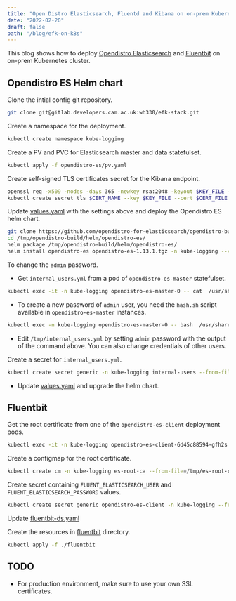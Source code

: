 ```yaml
---
title: "Open Distro Elasticsearch, Fluentd and Kibana on on-prem Kubernetes cluster"
date: "2022-02-20"
draft: false
path: "/blog/efk-on-k8s"
---
```


This blog shows how to deploy [Opendistro Elasticsearch](https://opendistro.github.io/for-elasticsearch-docs/)
and [Fluentbit](https://fluentbit.io/) on on-prem Kubernetes cluster.

## Opendistro ES Helm chart

Clone the intial config git repository.
```bash
git clone git@gitlab.developers.cam.ac.uk:wh330/efk-stack.git
```

Create a namespace for the deployment.
```bash
kubectl create namespace kube-logging
```

Create a PV and PVC for Elasticsearch master and data statefulset.
```bash
kubectl apply -f opendistro-es/pv.yaml
```

Create self-signed TLS certificates secret for the Kibana endpoint.
```bash
openssl req -x509 -nodes -days 365 -newkey rsa:2048 -keyout $KEY_FILE -out $CERT_FILE -subj "/CN=$HOST/O=$HOST"
kubectl create secret tls $CERT_NAME --key $KEY_FILE --cert $CERT_FILE -n kube-logging
```

Update [values.yaml](./opendistro-es/values.yaml) with the settings above
and deploy the Opendistro ES helm chart.
```bash
git clone https://github.com/opendistro-for-elasticsearch/opendistro-build /tmp/opendistro-build
cd /tmp/opendistro-build/helm/opendistro-es/
helm package /tmp/opendistro-build/helm/opendistro-es/
helm install opendistro-es opendistro-es-1.13.1.tgz -n kube-logging --values=./opendistro-es/values.yaml
```

To change the `admin` password.

- Get `internal_users.yml` from a pod of `opendistro-es-master` statefulset.
```bash
kubectl exec -it -n kube-logging opendistro-es-master-0 -- cat  /usr/share/elasticsearch/plugins/opendistro_security/securityconfig/internal_users.yml > /tmp/internal_users.yml
```

- To create a new password of `admin` user, you need the `hash.sh` script available in `opendistro-es-master`
instances.
```bash
kubectl exec -n kube-logging opendistro-es-master-0 -- bash  /usr/share/elasticsearch/plugins/opendistro_security/tools/hash.sh -p strongpassword
```

- Edit `/tmp/internal_users.yml` by setting `admin` password with the output of the command above.
You can also change credentials of other users.

Create a secret for `internal_users.yml`.
```bash
kubectl create secret generic -n kube-logging internal-users --from-file=/tmp/internal_users.yml
```
- Update [values.yaml](./opendistro-es/values.yaml) and upgrade the helm chart.

## Fluentbit

Get the root certificate from one of the `opendistro-es-client` deployment pods.
```bash
kubectl exec -it -n kube-logging opendistro-es-client-6d45c88594-gfh2s -- cat /usr/share/elasticsearch/config/root-ca.pem > /tmp/es-root-ca.pem
```

Create a configmap for the root certificate.
```bash
kubectl create cm -n kube-logging es-root-ca --from-file=/tmp/es-root-ca.pem
```

Create secret containing `FLUENT_ELASTICSEARCH_USER` and `FLUENT_ELASTICSEARCH_PASSWORD` values.
```bash
kubectl create secret generic opendistro-es-client -n kube-logging --from-literal=user=foo --from-literal=password=bar
```

Update [fluentbit-ds.yaml](./fluentbit/fluentbit-ds.yaml)

Create the resources in [fluentbit](./fluentbit) directory.
```bash
kubectl apply -f ./fluentbit
```

## TODO
- For production environment, make sure to use your own SSL certificates.
